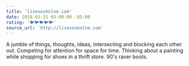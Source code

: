 ```yaml
---
title: 'lisesoskolne.com'
date: 2018-03-31 03:00:00 -05:00
rating: '🐦🐦🐦🐦🐦'
source_url: 'http://lisesoskolne.com'
---
```


A jumble of things, thoughts, ideas, intersecting and blocking each other out. Competing for attention for space for time. Thinking about a painting while shopping for shoes in a thrift store. 90's raver boots.

